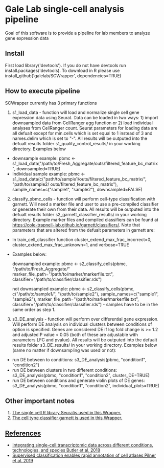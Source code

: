 
# Gale Lab single-cell analysis pipeline

Goal of this software is to provide a pipeline for lab members to analyze gene expression data


## Install 
First load library('devtools'). If you do not have devtools run install.packages('devtools). To download in R please use install_github('galelab/SCWrapper', dependencies=TRUE)

## How to execute pipeline
SCWrapper currently has 3 primary functions
1. s1_load_data - function will load and normalize single cell gene expression data using Seurat.  Data can be loaded in two ways: 1) import downsampled data from CellRanger agg function or 2) load individual analyses from CellRanger count.  Seurat parameters for loading data are all defualt except for min.cells which is set equal to 1 instead of 3 and names.delim which is set to "-".  All results will be outputed into the defualt results folder s1_quality_control_results/ in your working directory. Examples below

- downsample example: pbmc <- s1_load_data("/path/to/Fresh_Aggregate/outs/filtered_feature_bc_matrix", downsampled=TRUE)
- Individual sample example: pbmc <- s1_load_data(c("path/to/sample1/outs/filtered_feature_bc_matrix/", "path/to/sample2/ outs/filtered_feature_bc_matrix"), sample_names=c("sample1", "sample2"), downsampled=FALSE)

2. classify_pbmc_cells - function will perform cell-type classification with garnett.  Will need a marker file and user to use a pre-compiled classifier or generate their own from their data. All results will be outputed into the defualt results folder s2_garnett_classifier_results/ in your working directory.  Example marker files and compiled classifiers can be found at https://cole-trapnell-lab.github.io/garnett/classifiers/. Note that parameters that are altered from the defualt parameters in garnett are:

- In train_cell_classifier function cluster_extend_max_frac_incorrect=0, cluster_extend_max_frac_unknown=1, and verbose=TRUE 

- Examples below:

    downsampled example: pbmc <- s2_classify_cells(pbmc, "/path/to/Fresh_Aggregate/" marker_file_path="/path/to/marker/markerfile.txt", classifier="/path/to/classifier/classifier.rds")

    not downsampled example: pbmc <- s2_classify_cells(pbmc, c("/path/to/sample1/", "/path/to/sample2"), sample_names=c("sample1", "sample2"), marker_file_path="/path/to/marker/markerfile.txt", classifier="/path/to/classifier/classifier.rds")  - samples have to be in the same order as step 1.  


3. s3_DE_analysis - function will perform over differential gene expression.  Will perform DE analysis on individual clusters between conditions of option is specified. Genes are considered DE if log fold change is >= 1.2 and adjusted P value < 0.05 (both of these are adjustable with parameters LFC and pvalue). All results will be outputed into the defualt results folder s3_DE_results/ in your working directory. Examples below (same no matter if downsampling was used or not): 

- run DE between to conditions: s3_DE_analysis(pbmc, "condition1", "condition2")
- run DE between clusters in two different conditions: s3_DE_analysis(pbmc, "condition1", "condition2", cluster_DE=TRUE)
- run DE between conditions and generate violin plots of DE genes: s3_DE_analysis(pbmc, "condition1", "condition2", individual_plots=TRUE)


## Other important notes 
1.  <a href="https://satijalab.org/seurat/" target="_blank">  The single cell R library Seuratis used in this Wrapper.  
2.  <a href="https://cole-trapnell-lab.github.io/garnett/docs/" target="_blank"> The cell type classifier garnett is used in this Wrapper.

## References 
* Integrating single-cell transcriptomic data across different conditions, technologies, and species Butler et al. 2018 <a href="https://www.nature.com/articles/nbt.4096" target="_blank">
* Supervised classification enables rapid annotation of cell atlases Pilner et al. 2019 <a href="https://www.nature.com/articles/s41592-019-0535-3" target="_blank">
